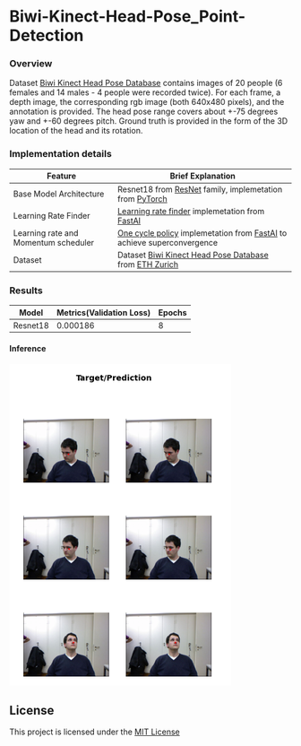 # Biwi-Kinect-Head-Pose_Point-Detection

### Overview
 Dataset [Biwi Kinect Head Pose Database](https://icu.ee.ethz.ch/research/datsets.html) contains images of 20 people (6 females and 14 males - 4 people were recorded twice). For each frame, a depth image, the corresponding rgb image (both 640x480 pixels), and the annotation is provided. The head pose range covers about +-75 degrees yaw and +-60 degrees pitch. Ground truth is provided in the form of the 3D location of the head and its rotation.




### Implementation details
| Feature | Brief Explanation |
| ------ | ------ |
| Base Model Architecture | Resnet18 from [ResNet](https://arxiv.org/abs/1512.03385) family, implemetation from [PyTorch](https://pytorch.org/)|
| Learning Rate Finder | [Learning rate finder](https://arxiv.org/abs/1506.01186) implemetation from [FastAI](https://www.fast.ai/) |
| Learning rate and  Momentum scheduler| [One cycle policy](https://arxiv.org/abs/1803.09820) implemetation from [FastAI](https://www.fast.ai/)  to achieve superconvergence |
| Dataset |  Dataset [Biwi Kinect Head Pose Database](https://icu.ee.ethz.ch/research/datsets.html) from [ETH Zurich](https://icu.ee.ethz.ch/the-group.html) |


### Results
| Model | Metrics(Validation Loss) | Epochs |
| ------ | ------ | ------ |
| Resnet18 | 0.000186 	 | 8 |


#### Inference
![Alt text](https://github.com/gurucharanmk/Biwi-Kinect-Head-Pose_Point-Detection/blob/main/images/results.png  )

## License
This project is licensed under the [MIT License](https://github.com/gurucharanmk/Biwi-Kinect-Head-Pose_Point-Detection/blob/main/LICENSE)
